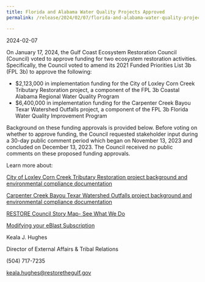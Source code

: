 ```yaml
---
title: Florida and Alabama Water Quality Projects Approved
permalink: /release/2024/02/07/florida-and-alabama-water-quality-projects-approved

---
```

2024-02-07

On January 17, 2024, the Gulf Coast Ecosystem Restoration Council (Council) voted to approve funding for two ecosystem restoration activities. Specifically, the Council voted to amend its 2021 Funded Priorities List 3b (FPL 3b) to approve the following:

*   $2,123,000 in implementation funding for the City of Loxley Corn Creek Tributary Restoration project, a component of the FPL 3b Coastal Alabama Regional Water Quality Program
*   $6,400,000 in implementation funding for the Carpenter Creek Bayou Texar Watershed Outfalls project, a component of the FPL 3b Florida Water Quality Improvement Program

Background on these funding approvals is provided below. Before voting on whether to approve funding, the Council requested stakeholder input during a 30-day public comment period which began on November 13, 2023 and concluded on December 13, 2023. The Council received no public comments on these proposed funding approvals. 

Learn more about:

[City of Loxley Corn Creek Tributary Restoration project background and environmental compliance documentation](/council-selected-restoration-component/fpl-3)

[Carpenter Creek Bayou Texar Watershed Outfalls project background and environmental compliance documentation](/council-selected-restoration-component/fpl-3) 

[RESTORE Council Story Map- See What We Do](https://restorethegulf.maps.arcgis.com/apps/MapSeries/index.html?appid=fc84cd0bac7540839a43b56936a529ca)

[Modifying your eBlast Subscription](https://www.restorethegulf.gov/apps/eblast/ModifyInformation.aspx)

Keala J. Hughes

Director of External Affairs & Tribal Relations

(504) 717-7235

[keala.hughes@restorethegulf.gov](mailto:keala.hughes@restorethegulf.gov)